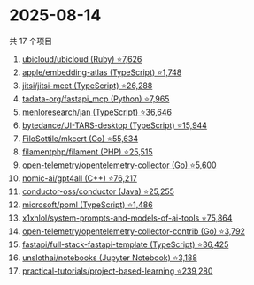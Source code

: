 # 2025-08-14

共 17 个项目

<!-- BEGIN GITHUB -->
<!-- 最后更新时间 2025-08-14 11:45:03 +0800 -->
1. [ubicloud/ubicloud (Ruby) ⭐7,626](https://github.com/ubicloud/ubicloud)
1. [apple/embedding-atlas (TypeScript) ⭐1,748](https://github.com/apple/embedding-atlas)
1. [jitsi/jitsi-meet (TypeScript) ⭐26,288](https://github.com/jitsi/jitsi-meet)
1. [tadata-org/fastapi_mcp (Python) ⭐7,965](https://github.com/tadata-org/fastapi_mcp)
1. [menloresearch/jan (TypeScript) ⭐36,646](https://github.com/menloresearch/jan)
1. [bytedance/UI-TARS-desktop (TypeScript) ⭐15,944](https://github.com/bytedance/UI-TARS-desktop)
1. [FiloSottile/mkcert (Go) ⭐55,634](https://github.com/FiloSottile/mkcert)
1. [filamentphp/filament (PHP) ⭐25,515](https://github.com/filamentphp/filament)
1. [open-telemetry/opentelemetry-collector (Go) ⭐5,600](https://github.com/open-telemetry/opentelemetry-collector)
1. [nomic-ai/gpt4all (C++) ⭐76,217](https://github.com/nomic-ai/gpt4all)
1. [conductor-oss/conductor (Java) ⭐25,255](https://github.com/conductor-oss/conductor)
1. [microsoft/poml (TypeScript) ⭐1,486](https://github.com/microsoft/poml)
1. [x1xhlol/system-prompts-and-models-of-ai-tools ⭐75,864](https://github.com/x1xhlol/system-prompts-and-models-of-ai-tools)
1. [open-telemetry/opentelemetry-collector-contrib (Go) ⭐3,792](https://github.com/open-telemetry/opentelemetry-collector-contrib)
1. [fastapi/full-stack-fastapi-template (TypeScript) ⭐36,425](https://github.com/fastapi/full-stack-fastapi-template)
1. [unslothai/notebooks (Jupyter Notebook) ⭐3,188](https://github.com/unslothai/notebooks)
1. [practical-tutorials/project-based-learning ⭐239,280](https://github.com/practical-tutorials/project-based-learning)
<!-- END GITHUB -->